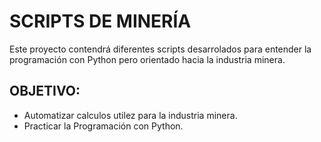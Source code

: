 # SCRIPTS DE MINERÍA 

Este proyecto contendrá diferentes scripts desarrolados para entender la programación con Python pero orientado hacia la industria minera.

## OBJETIVO:
* Automatizar calculos utilez para la industria minera.
* Practicar la Programación con Python.
